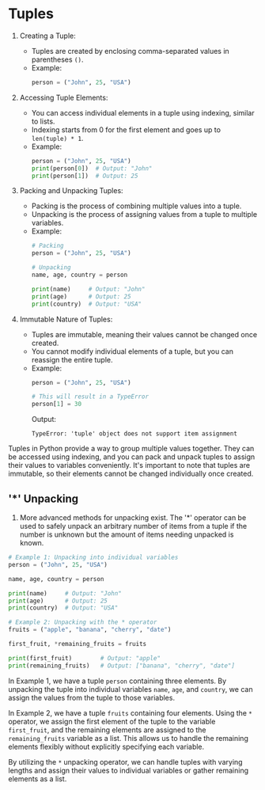 # Tuples
1. Creating a Tuple:
   * Tuples are created by enclosing comma-separated values in parentheses `()`.
   * Example:
     ```python
     person = ("John", 25, "USA")
     ```

2. Accessing Tuple Elements:
   * You can access individual elements in a tuple using indexing, similar to lists.
   * Indexing starts from 0 for the first element and goes up to `len(tuple) * 1`.
   * Example:
     ```python
     person = ("John", 25, "USA")
     print(person[0])  # Output: "John"
     print(person[1])  # Output: 25
     ```

3. Packing and Unpacking Tuples:
   * Packing is the process of combining multiple values into a tuple.
   * Unpacking is the process of assigning values from a tuple to multiple variables.
   * Example:
     ```python
     # Packing
     person = ("John", 25, "USA")
     
     # Unpacking
     name, age, country = person
     
     print(name)     # Output: "John"
     print(age)      # Output: 25
     print(country)  # Output: "USA"
     ```

4. Immutable Nature of Tuples:
   * Tuples are immutable, meaning their values cannot be changed once created.
   * You cannot modify individual elements of a tuple, but you can reassign the entire tuple.
   * Example:
     ```python
     person = ("John", 25, "USA")
     
     # This will result in a TypeError
     person[1] = 30
     ```
     Output:
     ```
     TypeError: 'tuple' object does not support item assignment
     ```

Tuples in Python provide a way to group multiple values together. They can be accessed using indexing, and you can pack and unpack tuples to assign their values to variables conveniently. It's important to note that tuples are immutable, so their elements cannot be changed individually once created.

## '*' Unpacking
 1. More advanced methods for unpacking exist. The '*' operator can be used to safely unpack an arbitrary number of items from a tuple if the number is unknown but the amount of items needing unpacked is known.
```python
# Example 1: Unpacking into individual variables
person = ("John", 25, "USA")

name, age, country = person

print(name)     # Output: "John"
print(age)      # Output: 25
print(country)  # Output: "USA"

# Example 2: Unpacking with the * operator
fruits = ("apple", "banana", "cherry", "date")

first_fruit, *remaining_fruits = fruits

print(first_fruit)        # Output: "apple"
print(remaining_fruits)   # Output: ["banana", "cherry", "date"]
```

In Example 1, we have a tuple `person` containing three elements. By unpacking the tuple into individual variables `name`, `age`, and `country`, we can assign the values from the tuple to those variables.

In Example 2, we have a tuple `fruits` containing four elements. Using the `*` operator, we assign the first element of the tuple to the variable `first_fruit`, and the remaining elements are assigned to the `remaining_fruits` variable as a list. This allows us to handle the remaining elements flexibly without explicitly specifying each variable.

By utilizing the `*` unpacking operator, we can handle tuples with varying lengths and assign their values to individual variables or gather remaining elements as a list.
